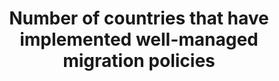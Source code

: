 ---
title: Number  of  countries  that  have  implemented  well-managed  migration  policies
permalink: /10-7-2/
sdg_goal: 10
layout: indicator
indicator: 10.7.2
indicator_variable: null
graph: null
graph_type_description: null
graph_status_notes: Policy  Judgement
variable_description: null
variable_notes: null
un_designated_tier: '3'
un_custodial_agency: >-
  DESA  Population  Division,  IOM  (Partnering  Agencies:  World  Bank,  Global  Migration  Group,  UNHCR,  UNODC)
target_id: '10.7'
has_metadata: true
rationale_interpretation: >-
  With  target  10.7  the  OWG  has  acknowledged  the  significance  of  well-managed  migration  policies  for  the  quality  of  migration  ("orderly,  safe,  regular  and  responsible:")  which  in  turn  determines  development  outcomes  of  migration.  This  would  ensure  that  migrants  are  not  left  behind.  Bearing  in  mind  that  "well-managed  migration  policies:"  is  a  multi-dimensional  issue,  spanning  issues  like  migrant  remittances,  circular  migration,  responses  to  climate  change  and  crises;  a  composite  index  would  be  the  only  way  to  capture  progress  and  to  make  actionable  gap  analyses.  The  monitoring  of  the  commitment  to  "well-managed  migration  policies:"  through  a  composite  index  would  enable  to  bring  together  the  already  existing  broad  range  of  sources  on  migration  policy  such  as  follow-up  mechanisms  of  international  conventions  and  protocols  related  to  international  migration  as  well  as  elements  captured  in  the  outcome  documents  from  the  deliberations  in  the  2nd  and  3rd  Committees  of  the  General  Assembly,  the  High-level  Dialogues  on  International  Migration  and  Development,  the  Commission  on  Population  and  Development,  the  Human  Rights  Council,  the  Global  Forum  on  Migration  and  Development  and  IOM  Council.
goal_meta_link: 'http://unstats.un.org/sdgs/files/metadata-compilation/Metadata-Goal-10.pdf'
goal_meta_link_page: 9
indicator_name: Number  of  countries  that  have  implemented  well-managed  migration  policies
target: >-
  Facilitate  orderly,  safe,  regular  and  responsible  migration  and  mobility  of  people,  including  through  the  implementation  of  planned  and  well-managed  migration  policies.
method_of_computation: "The  International  Migration  Policy  Index  would  track  development  and  identify  gaps  through  aggregation  of  reporting  on  migration  policies  relevant  for  the  SDG  framework.  The  aggregation  of  constituent  items  of  \"well-managed  migration  policies\"  will  be  based  on  existing  regional  and  thematic  migration  policy  indexes  and  state  of  the  art  methodology  on  conceptualizing  and  measuring  migration  policies  (Bjerre  et.  al  2015).  Current  work  points  toward  the  index  tracking  status  regarding  the  following  migration  policy  strands:  \tPromoting  and  protecting  the  human  rights  of  migrants  \tSupporting  socio-economic  outcome  \tSupporting  regulated  mobility  \tMobility  dimensions  of  crisis  \tPartnerships  and  cooperation  Computation  would  be  based  on  a  three-tier-scale,  e.g.  100  =  comprehensive;  50  =  elaborated;  0  =  basic  level  of  implementation;  or  100  =  100%-90%;  50  =  89%-40%;  0  =  39%  and  below  for  proportion  of  coverage  etc."
source_title: null
source_notes: null
published: true  

---